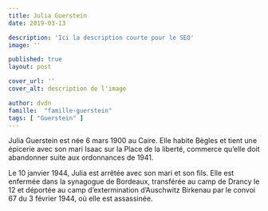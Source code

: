 ```yaml
---
title: Julia Guerstein
date: 2019-03-13

description: 'Ici la description courte pour le SEO'
image: ''

published: true
layout: post

cover_url: ''
cover_alt: description de l'image

author: dvdn
famille:  "famille-guerstein" 
tags: [ "Guerstein" ]
---
```


Julia Guerstein est née 6 mars 1900 au Caire. Elle habite Bègles et tient une épicerie avec son mari Isaac sur la Place de la liberté, commerce qu’elle doit abandonner suite aux ordonnances de 1941.

Le 10 janvier 1944, Julia est arrêtée avec son mari et son fils. Elle est enfermée dans la synagogue de Bordeaux, transférée au camp de Drancy le 12 et déportée au camp d’extermination d’Auschwitz Birkenau par le convoi 67 du 3 février 1944, où elle est assassinée.